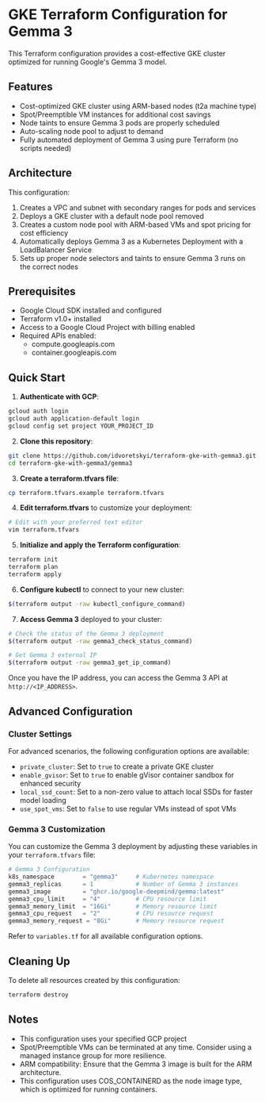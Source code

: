 # GKE Terraform Configuration for Gemma 3

This Terraform configuration provides a cost-effective GKE cluster optimized for running Google's Gemma 3 model.

## Features

- Cost-optimized GKE cluster using ARM-based nodes (t2a machine type)
- Spot/Preemptible VM instances for additional cost savings
- Node taints to ensure Gemma 3 pods are properly scheduled
- Auto-scaling node pool to adjust to demand
- Fully automated deployment of Gemma 3 using pure Terraform (no scripts needed)

## Architecture

This configuration:
1. Creates a VPC and subnet with secondary ranges for pods and services
2. Deploys a GKE cluster with a default node pool removed
3. Creates a custom node pool with ARM-based VMs and spot pricing for cost efficiency
4. Automatically deploys Gemma 3 as a Kubernetes Deployment with a LoadBalancer Service
5. Sets up proper node selectors and taints to ensure Gemma 3 runs on the correct nodes

## Prerequisites

- Google Cloud SDK installed and configured
- Terraform v1.0+ installed
- Access to a Google Cloud Project with billing enabled
- Required APIs enabled:
  - compute.googleapis.com
  - container.googleapis.com

## Quick Start

1. **Authenticate with GCP**:

```bash
gcloud auth login
gcloud auth application-default login
gcloud config set project YOUR_PROJECT_ID
```

2. **Clone this repository**:

```bash
git clone https://github.com/idvoretskyi/terraform-gke-with-gemma3.git
cd terraform-gke-with-gemma3/gemma3
```

3. **Create a terraform.tfvars file**:

```bash
cp terraform.tfvars.example terraform.tfvars
```

4. **Edit terraform.tfvars** to customize your deployment:

```bash
# Edit with your preferred text editor
vim terraform.tfvars
```

5. **Initialize and apply the Terraform configuration**:

```bash
terraform init
terraform plan
terraform apply
```

6. **Configure kubectl** to connect to your new cluster:

```bash
$(terraform output -raw kubectl_configure_command)
```

7. **Access Gemma 3** deployed to your cluster:

```bash
# Check the status of the Gemma 3 deployment
$(terraform output -raw gemma3_check_status_command)

# Get Gemma 3 external IP
$(terraform output -raw gemma3_get_ip_command)
```

Once you have the IP address, you can access the Gemma 3 API at `http://<IP_ADDRESS>`.

## Advanced Configuration

### Cluster Settings

For advanced scenarios, the following configuration options are available:

- `private_cluster`: Set to `true` to create a private GKE cluster
- `enable_gvisor`: Set to `true` to enable gVisor container sandbox for enhanced security
- `local_ssd_count`: Set to a non-zero value to attach local SSDs for faster model loading
- `use_spot_vms`: Set to `false` to use regular VMs instead of spot VMs

### Gemma 3 Customization

You can customize the Gemma 3 deployment by adjusting these variables in your `terraform.tfvars` file:

```terraform
# Gemma 3 Configuration
k8s_namespace        = "gemma3"     # Kubernetes namespace
gemma3_replicas      = 1            # Number of Gemma 3 instances
gemma3_image         = "ghcr.io/google-deepmind/gemma:latest"
gemma3_cpu_limit     = "4"          # CPU resource limit
gemma3_memory_limit  = "16Gi"       # Memory resource limit
gemma3_cpu_request   = "2"          # CPU resource request
gemma3_memory_request = "8Gi"       # Memory resource request
```

Refer to `variables.tf` for all available configuration options.

## Cleaning Up

To delete all resources created by this configuration:

```bash
terraform destroy
```

## Notes

- This configuration uses your specified GCP project
- Spot/Preemptible VMs can be terminated at any time. Consider using a managed instance group for more resilience.
- ARM compatibility: Ensure that the Gemma 3 image is built for the ARM architecture.
- This configuration uses COS_CONTAINERD as the node image type, which is optimized for running containers.

